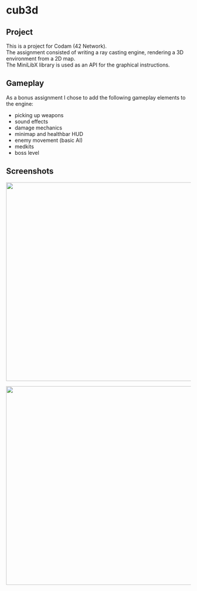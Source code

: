 # cub3d

## Project

This is a project for Codam (42 Network). <br>
The assignment consisted of writing a ray casting engine, rendering a 3D environment from a 2D map. <br>
The MiniLibX library is used as an API for the graphical instructions. 

## Gameplay

As a bonus assignment I chose to add the following gameplay elements to the engine:

- picking up weapons
- sound effects
- damage mechanics
- minimap and healthbar HUD
- enemy movement (basic AI)
- medkits
- boss level

## Screenshots

<p align="center">
  <img width="960" height="540" src="https://i.ibb.co/N9bskLS/Screen-Shot-2020-09-03-at-8-29-38-PM.png">
</p>

<p align="center">
  <img width="960" height="540" src="https://i.ibb.co/yfGzq6y/Screen-Shot-2020-09-03-at-8-35-44-PM.png">
</p>
